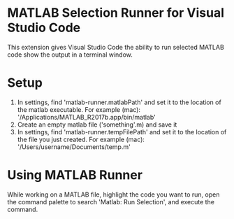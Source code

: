 # MATLAB Selection Runner for Visual Studio Code

This extension gives Visual Studio Code the ability to run selected MATLAB code show the output in a terminal window.

# Setup
1. In settings, find 'matlab-runner.matlabPath' and set it to the location of the matlab executable.
For example (mac): '/Applications/MATLAB_R2017b.app/bin/matlab'
2. Create an empty matlab file ('something'.m) and save it
3. In settings, find 'matlab-runner.tempFilePath' and set it to the location of the file you just created. For example (mac): '/Users/username/Documents/temp.m'

# Using MATLAB Runner
While working on a MATLAB file, highlight the code you want to run, open the command palette to search 'Matlab: Run Selection', and execute the command.

